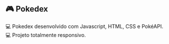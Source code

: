 ##    🎮 Pokedex 


💻  Pokedex desenvolvido com Javascript, HTML, CSS e PokéAPI.
<br/>
💻 Projeto totalmente responsivo.

